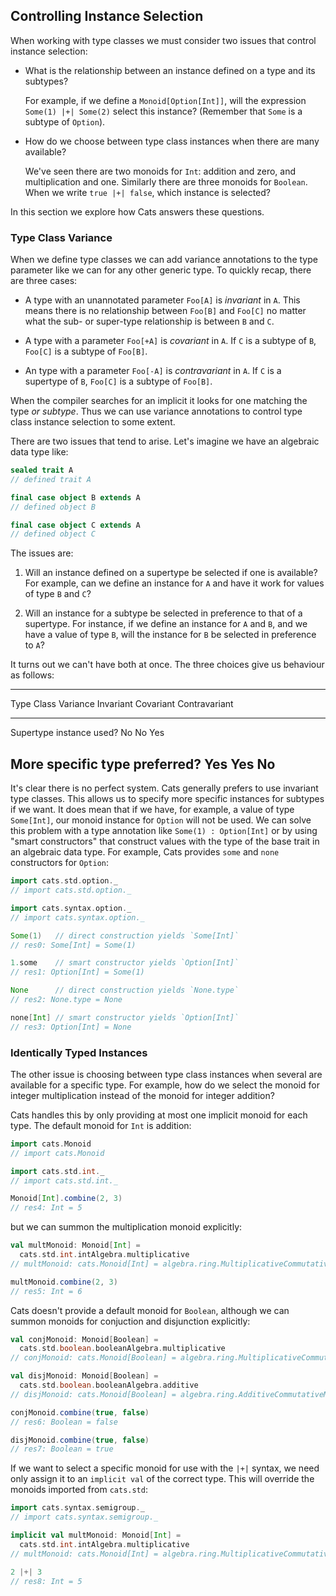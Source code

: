 ## Controlling Instance Selection

When working with type classes we must consider two issues that control instance selection:

 -  What is the relationship between an instance defined on a type and its subtypes?

    For example, if we define a `Monoid[Option[Int]]`,
    will the expression `Some(1) |+| Some(2)` select this instance?
    (Remember that `Some` is a subtype of `Option`).

 -  How do we choose between type class instances when there are many available?

    We've seen there are two monoids for `Int`: addition and zero, and multiplication and one.
    Similarly there are three monoids for `Boolean`.
    When we write `true |+| false`, which instance is selected?

In this section we explore how Cats answers these questions.

### Type Class Variance

When we define type classes we can add variance annotations to the type parameter like we can for any other generic type. To quickly recap, there are three cases:

- A type with an unannotated parameter `Foo[A]` is *invariant* in `A`. This means there is no relationship between `Foo[B]` and `Foo[C]` no matter what the sub- or super-type relationship is between `B` and `C`.

- A type with a parameter `Foo[+A]` is *covariant* in `A`. If `C` is a subtype of `B`, `Foo[C]` is a subtype of `Foo[B]`.

- An type with a parameter `Foo[-A]` is *contravariant* in `A`. If `C` is a supertype of `B`, `Foo[C]` is a subtype of `Foo[B]`.

When the compiler searches for an implicit it looks for one matching the type *or subtype*. Thus we can use variance annotations to control type class instance selection to some extent.

There are two issues that tend to arise. Let's imagine we have an algebraic data type like:

```scala
sealed trait A
// defined trait A

final case object B extends A
// defined object B

final case object C extends A
// defined object C
```

The issues are:

 1. Will an instance defined on a supertype be selected if one is available? For example, can we define an instance for `A` and have it work for values of type `B` and `C`?

 2. Will an instance for a subtype be selected in preference to that of a supertype. For instance, if we define an instance for `A` and `B`, and we have a value of type `B`, will the instance for `B` be selected in preference to `A`?

It turns out we can't have both at once. The three choices give us behaviour as follows:

-----------------------------------------------------------------------
Type Class Variance             Invariant   Covariant   Contravariant
------------------------------- ----------- ----------- ---------------
Supertype instance used?        No          No          Yes

More specific type preferred?   Yes         Yes         No
-----------------------------------------------------------------------

It's clear there is no perfect system. Cats generally prefers to use invariant type classes. This allows us to specify more specific instances for subtypes if we want. It does mean that if we have, for example, a value of type `Some[Int]`, our monoid instance for `Option` will not be used. We can solve this problem with a type annotation like `Some(1) : Option[Int]` or by using "smart constructors" that construct values with the type of the base trait in an algebraic data type. For example, Cats provides `some` and `none` constructors for `Option`:

```scala
import cats.std.option._
// import cats.std.option._

import cats.syntax.option._
// import cats.syntax.option._

Some(1)   // direct construction yields `Some[Int]`
// res0: Some[Int] = Some(1)

1.some    // smart constructor yields `Option[Int]`
// res1: Option[Int] = Some(1)

None      // direct construction yields `None.type`
// res2: None.type = None

none[Int] // smart constructor yields `Option[Int]`
// res3: Option[Int] = None
```

### Identically Typed Instances

The other issue is choosing between type class instances
when several are available for a specific type.
For example, how do we select the monoid for integer multiplication
instead of the monoid for integer addition?

Cats handles this by only providing at most one implicit monoid for each type.
The default monoid for `Int` is addition:

```scala
import cats.Monoid
// import cats.Monoid

import cats.std.int._
// import cats.std.int._

Monoid[Int].combine(2, 3)
// res4: Int = 5
```

but we can summon the multiplication monoid explicitly:

```scala
val multMonoid: Monoid[Int] =
  cats.std.int.intAlgebra.multiplicative
// multMonoid: cats.Monoid[Int] = algebra.ring.MultiplicativeCommutativeMonoid$mcI$sp$$anon$7@2a50b85d

multMonoid.combine(2, 3)
// res5: Int = 6
```

Cats doesn't provide a default monoid for `Boolean`,
although we can summon monoids for conjuction and disjunction explicitly:

```scala
val conjMonoid: Monoid[Boolean] =
  cats.std.boolean.booleanAlgebra.multiplicative
// conjMonoid: cats.Monoid[Boolean] = algebra.ring.MultiplicativeCommutativeMonoid$$anon$14@4810fd6d

val disjMonoid: Monoid[Boolean] =
  cats.std.boolean.booleanAlgebra.additive
// disjMonoid: cats.Monoid[Boolean] = algebra.ring.AdditiveCommutativeMonoid$$anon$14@44db3edf

conjMonoid.combine(true, false)
// res6: Boolean = false

disjMonoid.combine(true, false)
// res7: Boolean = true
```

If we want to select a specific monoid for use with the `|+|` syntax,
we need only assign it to an `implicit val` of the correct type.
This will override the monoids imported from `cats.std`:

```scala
import cats.syntax.semigroup._
// import cats.syntax.semigroup._

implicit val multMonoid: Monoid[Int] =
  cats.std.int.intAlgebra.multiplicative
// multMonoid: cats.Monoid[Int] = algebra.ring.MultiplicativeCommutativeMonoid$mcI$sp$$anon$7@742924e3

2 |+| 3
// res8: Int = 5
```

